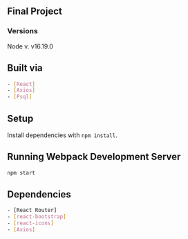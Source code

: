 ## Final Project

### Versions
Node v. v16.19.0

## Built via

```sh
- [React]
- [Axios]
- [Psql]
```

## Setup

Install dependencies with `npm install`.

## Running Webpack Development Server

```sh
npm start
```

## Dependencies 

```sh
- [React Router]
- [react-bootstrap]
- [react-icons]
- [Axios]
```